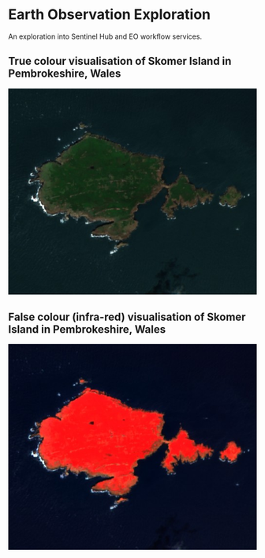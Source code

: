 # Earth Observation Exploration

An exploration into Sentinel Hub and EO workflow services.

## True colour visualisation of Skomer Island in Pembrokeshire, Wales
![Alt text](downloaded_imgs/a8b0d3ee-2379-4dfd-a8c9-587960d89726.jpeg)

## False colour (infra-red) visualisation of Skomer Island in Pembrokeshire, Wales
![Alt text](downloaded_imgs/eeb18ede-3797-4187-8cc2-a48076f93656.jpeg)

